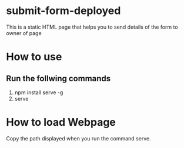 # submit-form-deployed
This is a static HTML page that helps you to send details of the form to owner of page

# How to use
## Run the follwing commands 
 1. npm install serve -g 
 2. serve
 
 # How to load Webpage
 
 Copy the path displayed when you run the command serve.
